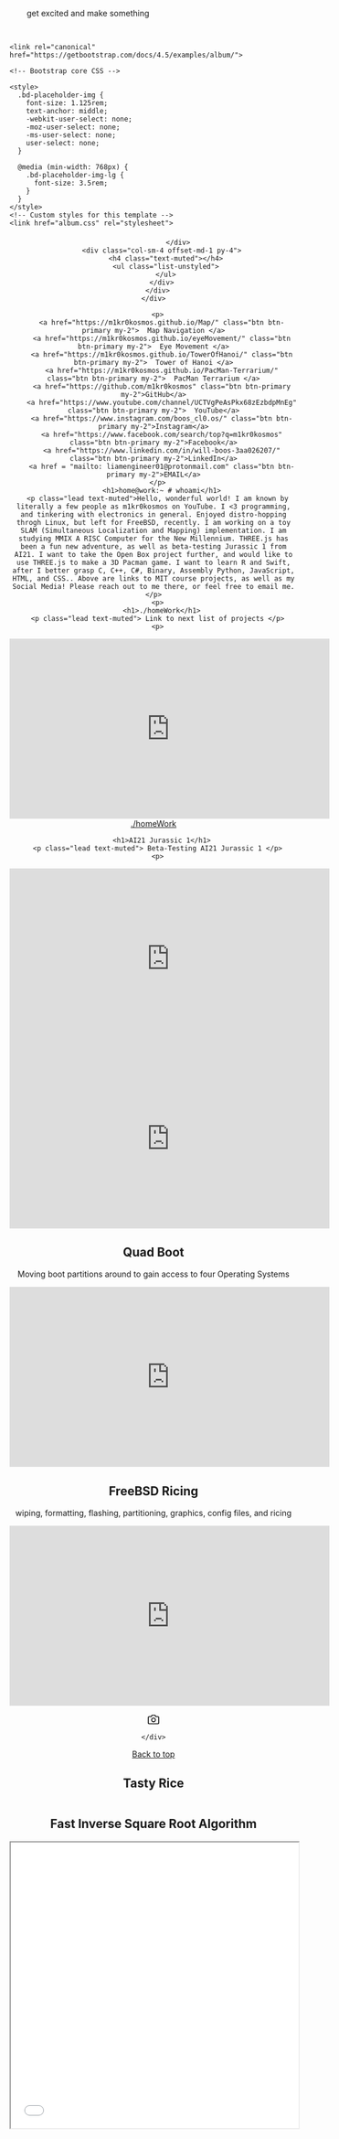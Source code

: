 <head>
    <style>
        .resBg {
            padding: 30px;
            background: url(image-asset.jpeg) no-repeat center center fixed; 
  -webkit-background-size: cover;
  -moz-background-size: cover;
  -o-background-size: cover;
  background-size: cover;
        }
    </style>
</head>
<body>
    <div class="resBg">get excited and make something</div>
</body>

<html lang="en">
  <head>
    <meta charset="utf-8">
    <meta name="viewport" content="width=device-width, initial-scale=1, shrink-to-fit=no">
    <meta name="description" content="">
    <meta name="author" content="Mark Otto, Jacob Thornton, and Bootstrap contributors">
    <meta name="generator" content="Jekyll v4.1.1">
    <title>Album example · Bootstrap</title>

    <link rel="canonical" href="https://getbootstrap.com/docs/4.5/examples/album/">

    <!-- Bootstrap core CSS -->
<link href="../assets/dist/css/bootstrap.min.css" rel="stylesheet">

    <style>
      .bd-placeholder-img {
        font-size: 1.125rem;
        text-anchor: middle;
        -webkit-user-select: none;
        -moz-user-select: none;
        -ms-user-select: none;
        user-select: none;
      }

      @media (min-width: 768px) {
        .bd-placeholder-img-lg {
          font-size: 3.5rem;
        }
      }
    </style>
    <!-- Custom styles for this template -->
    <link href="album.css" rel="stylesheet">
    
<main role="main">

  <section class="jumbotron text-center">
    <div class="container">
        
  <body>
    <header>
  <div class="collapse bg-dark" id="navbarHeader">
    <div class="container">
      <div class="row">
        <div class="col-sm-8 col-md-7 py-4">
          <h4 class="text-muted"></h4>
          <p class="text-muted"></p>

                </div>
        <div class="col-sm-4 offset-md-1 py-4">
          <h4 class="text-muted"></h4>
          <ul class="list-unstyled">
          </ul>
        </div>
      </div>
    </div>
  </div>
     
      <p>
        <a href="https://m1kr0kosmos.github.io/Map/" class="btn btn-primary my-2">  Map Navigation </a>
        <a href="https://m1kr0kosmos.github.io/eyeMovement/" class="btn btn-primary my-2">  Eye Movement </a>
        <a href="https://m1kr0kosmos.github.io/TowerOfHanoi/" class="btn btn-primary my-2">  Tower of Hanoi </a>
        <a href="https://m1kr0kosmos.github.io/PacMan-Terrarium/" class="btn btn-primary my-2">  PacMan Terrarium </a>
        <a href="https://github.com/m1kr0kosmos" class="btn btn-primary my-2">GitHub</a>
        <a href="https://www.youtube.com/channel/UCTVgPeAsPkx68zEzbdpMnEg" class="btn btn-primary my-2">  YouTube</a>
        <a href="https://www.instagram.com/boos_cl0.os/" class="btn btn-primary my-2">Instagram</a>
        <a href="https://www.facebook.com/search/top?q=m1kr0kosmos" class="btn btn-primary my-2">Facebook</a>
        <a href="https://www.linkedin.com/in/will-boos-3aa026207/" class="btn btn-primary my-2">LinkedIn</a>
        <a href = "mailto: liamengineer01@protonmail.com" class="btn btn-primary my-2">EMAIL</a>
      </p>
        <h1>home@work:~ # whoami</h1>
      <p class="lead text-muted">Hello, wonderful world! I am known by literally a few people as m1kr0kosmos on YouTube. I <3 programming, and tinkering with electronics in general. Enjoyed distro-hopping throgh Linux, but left for FreeBSD, recently. I am working on a toy SLAM (Simultaneous Localization and Mapping) implementation. I am studying MMIX A RISC Computer for the New Millennium. THREE.js has been a fun new adventure, as well as beta-testing Jurassic 1 from AI21. I want to take the Open Box project further, and would like to use THREE.js to make a 3D Pacman game. I want to learn R and Swift, after I better grasp C, C++, C#, Binary, Assembly Python, JavaScript, HTML, and CSS.. Above are links to MIT course projects, as well as my Social Media! Please reach out to me there, or feel free to email me.</p>
      <p>
        <h1>./homeWork</h1>
      <p class="lead text-muted"> Link to next list of projects </p>
      <p>
          
<iframe width="560" height="315" src="https://m1kr0kosmos.github.io/homeWork/" frameborder="0" allow="autoplay; encrypted-media" allowfullscreen></iframe>
           <a href = "https://m1kr0kosmos.github.io/homeWork/" class="btn btn-primary my-2">./homeWork</a>
      </p>
        
        <h1>AI21 Jurassic 1</h1>
      <p class="lead text-muted"> Beta-Testing AI21 Jurassic 1 </p>
      <p>
          
<iframe width="560" height="315" src="https://www.youtube.com/embed/3I5qr1ej1Xs" frameborder="0" allow="autoplay; encrypted-media" allowfullscreen></iframe>

      
          
<iframe width="560" height="315" src="https://www.youtube.com/embed/RD0a7BCXgOQ" frameborder="0" allow="autoplay; encrypted-media" allowfullscreen></iframe>
      
<h1>Quad Boot</h1>
      <p class="lead text-muted">Moving boot partitions around to gain access to four Operating Systems </p>
      <p>
          
<iframe width="560" height="315" src="https://www.youtube.com/embed/X3cLAE7X10Q" frameborder="0" allow="autoplay; encrypted-media" allowfullscreen></iframe> 
      
<h1>FreeBSD Ricing</h1>
      <p class="lead text-muted">wiping, formatting, flashing, partitioning, graphics, config files, and ricing </p>
      <p>
      
<iframe width="560" height="315" src="https://www.youtube.com/embed/F79bFRoAGpg" frameborder="0" allow="autoplay; encrypted-media" allowfullscreen></iframe> 
      
  <div class="navbar navbar-dark bg-dark shadow-sm">
    <div class="container d-flex justify-content-between">
      <a href="#" class="navbar-brand d-flex align-items-center">
        <svg xmlns="https://www.youtube.com/channel/UCTVgPeAsPkx68zEzbdpMnEg" width="20" height="20" fill="none" stroke="currentColor" stroke-linecap="round" stroke-linejoin="round" stroke-width="2" aria-hidden="true" class="mr-2" viewBox="0 0 24 24" focusable="false"><path d="M23 19a2 2 0 0 1-2 2H3a2 2 0 0 1-2-2V8a2 2 0 0 1 2-2h4l2-3h6l2 3h4a2 2 0 0 1 2 2z"/><circle cx="12" cy="13" r="4"/></svg>
        <strong></strong>
          </a>
      
    </div>
  </div>
 
<footer class="text-muted">
  <div class="container">
    <p class="float-right">
      <a href="#">Back to top</a>
    </p>
  </div>
</footer>
<script src="https://code.jquery.com/jquery-3.5.1.slim.min.js" integrity="sha384-DfXdz2htPH0lsSSs5nCTpuj/zy4C+OGpamoFVy38MVBnE+IbbVYUew+OrCXaRkfj" crossorigin="anonymous"></script>
      <script>window.jQuery || document.write('<script src="../assets/js/vendor/jquery.slim.min.js"><\/script>')</script><script src="../assets/dist/js/bootstrap.bundle.min.js"></script>

<html>
<head>
    <title>Bootstrap Carousel</title>
    <link rel="stylesheet" href="//netdna.bootstrapcdn.com/bootstrap/3.1.1/css/bootstrap.min.css">
    <script src="https://ajax.googleapis.com/ajax/libs/jquery/1.10.2/jquery.min.js"></script>
    <script src="https://netdna.bootstrapcdn.com/bootstrap/3.0.3/js/bootstrap.min.js"></script>
</head>
<body>
<div class="container">
<h1>Tasty Rice</h1>
<!--The main div for carousel-->
<div id="carousel-demo" class="carousel slide" data-ride="carousel">
  <!-- Sliding images statring here --> 
   <div class="carousel-inner"> 
    <div class="item"> 
      <img src="2d.jpeg" alt=""> 
    </div> 
    <div class="item"> 
      <img src="3d.jpeg" alt=""> 
   </div> 
    <div class="item"> 
      <img src="4d.jpeg" alt=""> 
    </div>
    <div class="item active"> 
      <img src="6d.jpeg" alt=""> 
       </div>  
  </div> 
  <!-- Next / Previous controls here -->
  <a class="left carousel-control" href="#carousel-demo" data-slide="prev">
    <span class="glyphicon glyphicon-chevron-left"></span>
  </a>
  <a class="right carousel-control" href="#carousel-demo" data-slide="next">
    <span class="glyphicon glyphicon-chevron-right"></span>
  </a>
 
  </div>
 

</div>
</body>

<html>
  <head>
    <title>Fast Inverse Square Root Algorithm</title>
  </head>
  <body>
    <h1>Fast Inverse Square Root Algorithm</h1>
    <iframe src="fastInvSqRt.pdf#toolbar=0" width="100%" height="500px">
    </iframe>
  </body>
</html>
